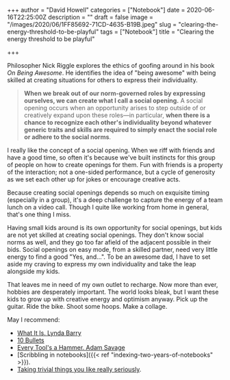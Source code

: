 +++
author = "David Howell"
categories = ["Notebook"]
date = 2020-06-16T22:25:00Z
description = ""
draft = false
image = "/images/2020/06/1FF85692-71CD-4635-B19B.jpeg"
slug = "clearing-the-energy-threshold-to-be-playful"
tags = ["Notebook"]
title = "Clearing the energy threshold to be playful"

+++


Philosopher Nick Riggle explores the ethics of goofing around in his book _On Being Awesome_. He identifies the idea of "being awesome" with being skilled at creating situations for others to express their individuality.

> **When we break out of our norm-governed roles by expressing ourselves, we can create what I call a social opening.** A social opening occurs when an opportunity arises to step outside of or creatively expand upon these roles—in particular, **when there is a chance to recognize each other's individuality beyond whatever generic traits and skills are required to simply enact the social role or adhere to the social norms**.

I really like the concept of a social opening. When we riff with friends and have a good time, so often it's because we've built instincts for this group of people on how to create openings for them. Fun with friends is a property of the interaction; not a one-sided performance, but a cycle of generosity as we set each other up for jokes or encourage creative acts.

Because creating social openings depends so much on exquisite timing (especially in a group), it's a deep challenge to capture the energy of a team lunch on a video call. Though I quite like working from home in general, that's one thing I miss.

Having small kids around is its own opportunity for social openings, but kids are not yet skilled at creating social openings. They don't know social norms as well, and they go too far afield of the adjacent possible in their bids. Social openings on easy mode, from a skilled partner, need very little energy to find a good "Yes, and…". To be an awesome dad, I have to set aside my craving to express my own individuality and take the leap alongside my kids.

That leaves me in need of my own outlet to recharge. Now more than ever, hobbies are desperately important. The world looks bleak, but I want these kids to grow up with creative energy and optimism anyway. Pick up the guitar. Ride the bike. Shoot some hoops. Make a collage.

May I recommend:

* [What It Is. Lynda Barry](https://www.amazon.com/What-Lynda-Barry/dp/1897299354)
* [10 Bullets](https://www.youtube.com/watch?v=49p1JVLHUos)
* [Every Tool's a Hammer. Adam Savage](https://www.amazon.com/Every-Tools-Hammer-Life-What/dp/1982113472)
* [Scribbling in notebooks]({{< ref "indexing-two-years-of-notebooks" >}}).
* [Taking trivial things you like really seriously](https://twitter.com/katietiedrich/status/1097210125398491136).

